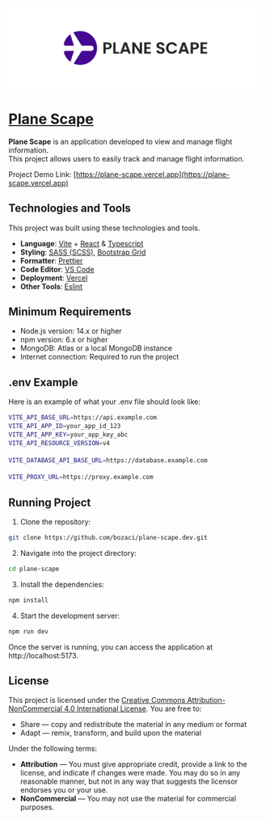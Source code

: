 [![Plane Scape](/banner.png)](https://plane-scape.vercel.app)

# [**Plane Scape**](https://plane-scape.vercel.app)

**Plane Scape** is an application developed to view and manage flight information. <br />This project allows users to easily track and manage flight information.

Project Demo Link: [https://plane-scape.vercel.app](https://plane-scape.vercel.app)

## Technologies and Tools

This project was built using these technologies and tools.

- **Language**: [Vite](https://vitejs.dev) + [React](https://react.dev) & [Typescript](https://www.typescriptlang.org)
- **Styling**: [SASS (SCSS)](https://sass-lang.com), [Bootstrap Grid](https://getbootstrap.com)
- **Formatter**: [Prettier](https://prettier.io)
- **Code Editor**: [VS Code](https://code.visualstudio.com)
- **Deployment**: [Vercel](https://vercel.com)
- **Other Tools**: [Eslint](https://eslint.org)

## Minimum Requirements

- Node.js version: 14.x or higher
- npm version: 6.x or higher
- MongoDB: Atlas or a local MongoDB instance
- Internet connection: Required to run the project

## .env Example
Here is an example of what your .env file should look like:

```bash
VITE_API_BASE_URL=https://api.example.com
VITE_API_APP_ID=your_app_id_123
VITE_API_APP_KEY=your_app_key_abc
VITE_API_RESOURCE_VERSION=v4

VITE_DATABASE_API_BASE_URL=https://database.example.com

VITE_PROXY_URL=https://proxy.example.com
```

## Running Project

1. Clone the repository:

```bash
git clone https://github.com/bozaci/plane-scape.dev.git
```

2. Navigate into the project directory:

```bash
cd plane-scape
```

3. Install the dependencies:

```bash
npm install
```

4. Start the development server:

```bash
npm run dev
```

Once the server is running, you can access the application at http://localhost:5173.

## License

This project is licensed under the [Creative Commons Attribution-NonCommercial 4.0 International License](https://creativecommons.org/licenses/by-nc/4.0/legalcode). You are free to:

- Share — copy and redistribute the material in any medium or format
- Adapt — remix, transform, and build upon the material

Under the following terms:

- **Attribution** — You must give appropriate credit, provide a link to the license, and indicate if changes were made. You may do so in any reasonable manner, but not in any way that suggests the licensor endorses you or your use.
- **NonCommercial** — You may not use the material for commercial purposes.
